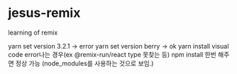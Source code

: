 # jesus-remix
learning of remix


yarn set version 3.2.1 -> error
yarn set version berry -> ok
yarn install
visual code error나는 경우(ex @remix-run/react type 못찾는 등) 
npm install 한번 해주면 정상 가능 (node_modules를 사용하는 것으로 보임.)